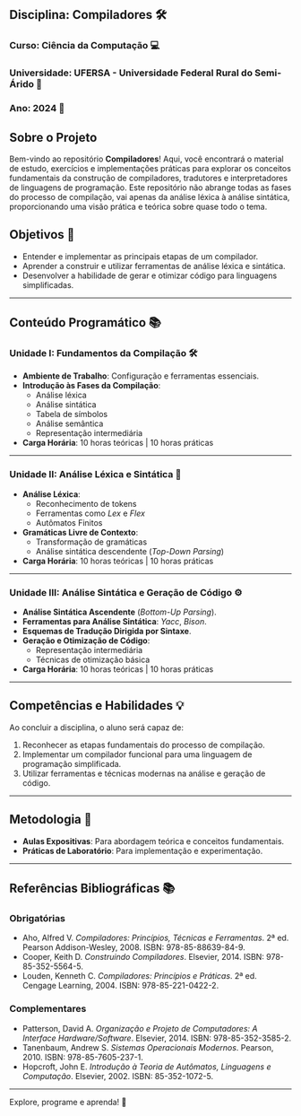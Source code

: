 ## Disciplina: Compiladores 🛠️  
### Curso: Ciência da Computação 💻  
### Universidade: UFERSA - Universidade Federal Rural do Semi-Árido 🌱  
### Ano: 2024 📅  

## Sobre o Projeto

Bem-vindo ao repositório **Compiladores**! Aqui, você encontrará o material de estudo, exercícios e implementações práticas para explorar os conceitos fundamentais da construção de compiladores, tradutores e interpretadores de linguagens de programação. Este repositório não abrange todas as fases do processo de compilação, vai apenas da análise léxica à análise sintática, proporcionando uma visão prática e teórica sobre quase todo o tema.  

## Objetivos 🎯  
- Entender e implementar as principais etapas de um compilador.  
- Aprender a construir e utilizar ferramentas de análise léxica e sintática.  
- Desenvolver a habilidade de gerar e otimizar código para linguagens simplificadas.  

---

## Conteúdo Programático 📚  

### Unidade I: Fundamentos da Compilação 🛠️  
- **Ambiente de Trabalho**: Configuração e ferramentas essenciais.  
- **Introdução às Fases da Compilação**:  
  - Análise léxica  
  - Análise sintática  
  - Tabela de símbolos  
  - Análise semântica  
  - Representação intermediária  
- **Carga Horária**: 10 horas teóricas | 10 horas práticas  

---

### Unidade II: Análise Léxica e Sintática 🧐  
- **Análise Léxica**:  
  - Reconhecimento de tokens  
  - Ferramentas como *Lex* e *Flex*  
  - Autômatos Finitos  
- **Gramáticas Livre de Contexto**:  
  - Transformação de gramáticas  
  - Análise sintática descendente (*Top-Down Parsing*)  
- **Carga Horária**: 10 horas teóricas | 10 horas práticas  

---

### Unidade III: Análise Sintática e Geração de Código ⚙️  
- **Análise Sintática Ascendente** (*Bottom-Up Parsing*).  
- **Ferramentas para Análise Sintática**: *Yacc*, *Bison*.  
- **Esquemas de Tradução Dirigida por Sintaxe**.  
- **Geração e Otimização de Código**:  
  - Representação intermediária  
  - Técnicas de otimização básica  
- **Carga Horária**: 10 horas teóricas | 10 horas práticas  

---

## Competências e Habilidades 💡  
Ao concluir a disciplina, o aluno será capaz de:  
1. Reconhecer as etapas fundamentais do processo de compilação.  
2. Implementar um compilador funcional para uma linguagem de programação simplificada.  
3. Utilizar ferramentas e técnicas modernas na análise e geração de código.  

---

## Metodologia 📖  
- **Aulas Expositivas**: Para abordagem teórica e conceitos fundamentais.  
- **Práticas de Laboratório**: Para implementação e experimentação.  

---

## Referências Bibliográficas 📚  

### Obrigatórias  
- Aho, Alfred V. *Compiladores: Princípios, Técnicas e Ferramentas*. 2ª ed. Pearson Addison-Wesley, 2008. ISBN: 978-85-88639-84-9.  
- Cooper, Keith D. *Construindo Compiladores*. Elsevier, 2014. ISBN: 978-85-352-5564-5.  
- Louden, Kenneth C. *Compiladores: Princípios e Práticas*. 2ª ed. Cengage Learning, 2004. ISBN: 978-85-221-0422-2.  

### Complementares  
- Patterson, David A. *Organização e Projeto de Computadores: A Interface Hardware/Software*. Elsevier, 2014. ISBN: 978-85-352-3585-2.  
- Tanenbaum, Andrew S. *Sistemas Operacionais Modernos*. Pearson, 2010. ISBN: 978-85-7605-237-1.  
- Hopcroft, John E. *Introdução à Teoria de Autômatos, Linguagens e Computação*. Elsevier, 2002. ISBN: 85-352-1072-5.  

---

Explore, programe e aprenda! 🚀
